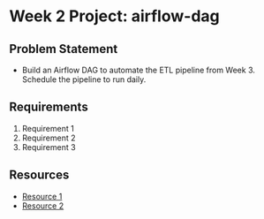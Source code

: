 # Week 2 Project: airflow-dag

## Problem Statement
- Build an Airflow DAG to automate the ETL pipeline from Week 3. Schedule the pipeline to run daily.

## Requirements
1. Requirement 1
2. Requirement 2
3. Requirement 3

## Resources
- [Resource 1](https://example.com)
- [Resource 2](https://example.com)
